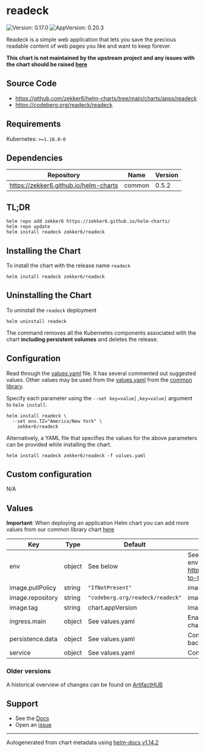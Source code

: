 # readeck

![Version: 0.17.0](https://img.shields.io/badge/Version-0.17.0-informational?style=flat-square) ![AppVersion: 0.20.3](https://img.shields.io/badge/AppVersion-0.20.3-informational?style=flat-square)

Readeck is a simple web application that lets you save the precious readable content of web pages you like and want to keep forever.

**This chart is not maintained by the upstream project and any issues with the chart should be raised [here](https://github.com/zekker6/helm-charts/issues/new)**

## Source Code

* <https://github.com/zekker6/helm-charts/tree/main/charts/apps/readeck>
* <https://codeberg.org/readeck/readeck>

## Requirements

Kubernetes: `>=1.16.0-0`

## Dependencies

| Repository | Name | Version |
|------------|------|---------|
| https://zekker6.github.io/helm-charts | common | 0.5.2 |

## TL;DR

```console
helm repo add zekker6 https://zekker6.github.io/helm-charts/
helm repo update
helm install readeck zekker6/readeck
```

## Installing the Chart

To install the chart with the release name `readeck`

```console
helm install readeck zekker6/readeck
```

## Uninstalling the Chart

To uninstall the `readeck` deployment

```console
helm uninstall readeck
```

The command removes all the Kubernetes components associated with the chart **including persistent volumes** and deletes the release.

## Configuration

Read through the [values.yaml](./values.yaml) file. It has several commented out suggested values.
Other values may be used from the [values.yaml](https://github.com/zekker6/helm-charts/blob/main/charts/library/common/values.yaml) from the [common library](https://github.com/zekker6/helm-charts/blob/main/charts/library/common).

Specify each parameter using the `--set key=value[,key=value]` argument to `helm install`.

```console
helm install readeck \
  --set env.TZ="America/New York" \
    zekker6/readeck
```

Alternatively, a YAML file that specifies the values for the above parameters can be provided while installing the chart.

```console
helm install readeck zekker6/readeck -f values.yaml
```

## Custom configuration

N/A

## Values

**Important**: When deploying an application Helm chart you can add more values from our common library chart [here](https://github.com/zekker6/helm-charts/blob/main/charts/library/common)

| Key | Type | Default | Description |
|-----|------|---------|-------------|
| env | object | See below | See the following files for additional environment variables: https://codeberg.org/readeck/readeck#how-to-test-or-install |
| image.pullPolicy | string | `"IfNotPresent"` | image pull policy |
| image.repository | string | `"codeberg.org/readeck/readeck"` | image repository |
| image.tag | string | chart.appVersion | image tag |
| ingress.main | object | See values.yaml | Enable and configure ingress settings for the chart under this key. |
| persistence.data | object | See values.yaml | Configure persistence for data to use sqlite backend. |
| service | object | See values.yaml | Configures service settings for the chart. |

### Older versions

A historical overview of changes can be found on [ArtifactHUB](https://artifacthub.io/packages/helm/zekker6/readeck?modal=changelog)

## Support

- See the [Docs](http://zekker6.github.io/helm-charts/docs/)
- Open an [issue](https://github.com/zekker6/helm-charts/issues/new)

----------------------------------------------
Autogenerated from chart metadata using [helm-docs v1.14.2](https://github.com/norwoodj/helm-docs/releases/v1.14.2)
